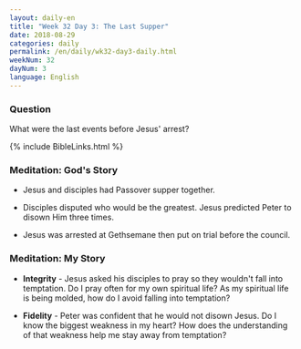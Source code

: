 ```yaml
---
layout: daily-en
title: "Week 32 Day 3: The Last Supper"
date: 2018-08-29 
categories: daily
permalink: /en/daily/wk32-day3-daily.html
weekNum: 32
dayNum: 3
language: English
---
```


### Question     

What were the last events before Jesus' arrest?

{% include BibleLinks.html %} 

### Meditation: God's Story   
+ Jesus and disciples had Passover supper together. 

+ Disciples disputed who would be the greatest. Jesus predicted Peter to disown Him three times. 

+ Jesus was arrested at Gethsemane then put on trial before the council. 

### Meditation: My Story   
+ **Integrity** - Jesus asked his disciples to pray so they wouldn't fall into temptation. Do I pray often for my own spiritual life? As my spiritual life is being molded, how do I avoid falling into temptation? 

+ **Fidelity** - Peter was confident that he would not disown Jesus. Do I know the biggest weakness in my heart? How does the understanding of that weakness help me stay away from temptation? 
